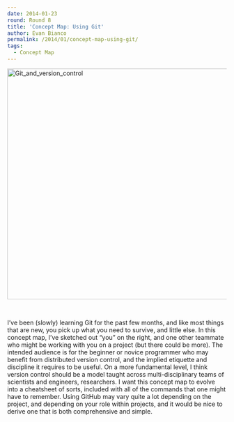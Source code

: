 ```yaml
---
date: 2014-01-23
round: Round 8
title: 'Concept Map: Using Git'
author: Evan Bianco
permalink: /2014/01/concept-map-using-git/
tags:
  - Concept Map
---
```

[<img class="alignnone size-large wp-image-5654" alt="Git_and_version_control" src="http://teaching.software-carpentry.org/wp-content/uploads/2014/01/20140123_104413-1024x768.jpg" width="707" height="530" />][1]

&nbsp;

I&#8217;ve been (slowly) learning Git for the past few months, and like most things that are new, you pick up what you need to survive, and little else. In this concept map, I&#8217;ve sketched out &#8220;you&#8221; on the right, and one other teammate who might be working with you on a project (but there could be more). The intended audience is for the beginner or novice programmer who may benefit from distributed version control, and the implied etiquette and discipline it requires to be useful. On a more fundamental level, I think version control should be a model taught across multi-disciplinary teams of scientists and engineers, researchers. I want this concept map to evolve into a cheatsheet of sorts, included with all of the commands that one might have to remember. Using GitHub may vary quite a lot depending on the project, and depending on your role within projects, and it would be nice to derive one that is both comprehensive and simple.

 [1]: http://teaching.software-carpentry.org/wp-content/uploads/2014/01/20140123_104413.jpg
